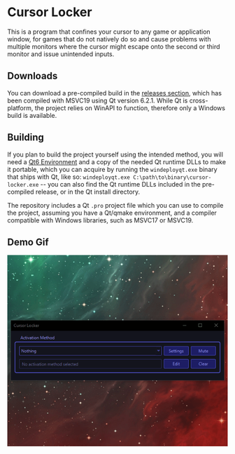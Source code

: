 # Cursor Locker

This is a program that confines your cursor to any game or application window, for games that do not natively do so and cause problems with multiple monitors where the cursor might escape onto the second or third monitor and issue unintended inputs. 

## Downloads
You can download a pre-compiled build in the [releases section](https://github.com/MisanthropicShayna/CursorLocker/releases), which has been compiled with MSVC19 using Qt version 6.2.1. While Qt is cross-platform, the project relies on WinAPI to function, therefore only a Windows build is available.

## Building
If you plan to build the project yourself using the intended method, you will need a [Qt6 Environment](https://www.qt.io/download-open-source) and a copy of the needed Qt runtime DLLs to make it portable, which you can acquire by running the `windeployqt.exe` binary that ships with Qt, like so: `windeployqt.exe C:\path\to\binary\cursor-locker.exe` -- you can also find the Qt runtime DLLs included in the pre-compiled release, or in the Qt install directory.

The repository includes a Qt `.pro` project file which you can use to compile the project, assuming you have a Qt/qmake environment, and a compiler compatible with Windows libraries, such as MSVC17 or MSVC19. 

## Demo Gif
![](screenshots/demo_10fps.gif?raw=true)
